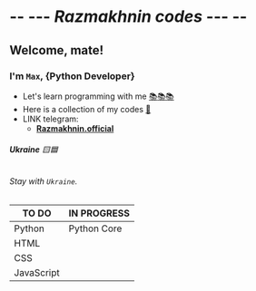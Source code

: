 #  --  --- ***Razmakhnin codes*** ---  --
## Welcome, mate!
### I'm `Max`, {Python Developer}
*  Let's learn programming with me [:books:](https://github.com/Razmakhninoff)[:books:](https://github.com/Razmakhninoff)[:books:](https://github.com/Razmakhninoff)
*  Here is a collection of my codes [:bookmark_tabs:](https://github.com/Razmakhninoff/Razmakhnin_Codes)
*  LINK telegram:
    *  [**Razmakhnin.official**](t.me/razmakhnin.off)

###### **Ukraine** :yellow_square::blue_square:
###### Stay with `Ukraine`.

 |   **TO DO**      |   **IN PROGRESS**  |
 | ---------------- | ------------------ |
 |   Python         | Python Core        |
 |   HTML           |                    |
 |   CSS            |                    |
 |   JavaScript     |                    |
